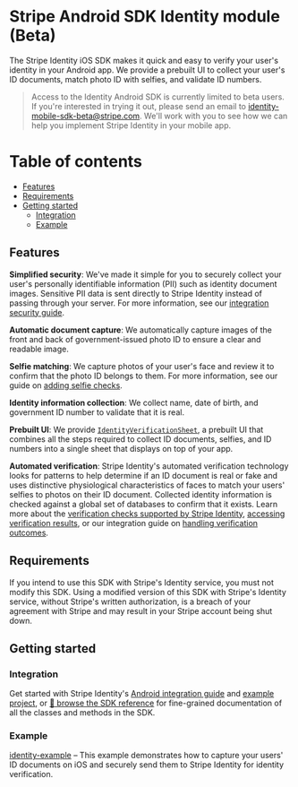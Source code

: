 # Stripe Android SDK Identity module (Beta)
The Stripe Identity iOS SDK makes it quick and easy to verify your user's identity in your Android app. We provide a prebuilt UI to collect your user's ID documents, match photo ID with selfies, and validate ID numbers.

> Access to the Identity Android SDK is currently limited to beta users. If you're interested in trying it out, please send an email to <identity-mobile-sdk-beta@stripe.com>. We'll work with you to see how we can help you implement Stripe Identity in your mobile app.

# Table of contents

<!--ts-->
* [Features](#features)
* [Requirements](#requirements)
* [Getting started](#getting-started)
  * [Integration](#integration)
  * [Example](#example)

<!--te-->

## Features

**Simplified security**: We've made it simple for you to securely collect your user's personally identifiable information (PII) such as identity document images. Sensitive PII data is sent directly to Stripe Identity instead of passing through your server. For more information, see our [integration security guide](https://stripe.com/docs/security).

**Automatic document capture**: We automatically capture images of the front and back of government-issued photo ID to ensure a clear and readable image.

**Selfie matching**: We capture photos of your user's face and review it to confirm that the photo ID belongs to them. For more information, see our guide on [adding selfie checks](https://stripe.com/docs/identity/selfie).

**Identity information collection**: We collect name, date of birth, and government ID number to validate that it is real.

**Prebuilt UI**: We provide [`IdentityVerificationSheet`](https://stripe.dev/stripe-android/identity/com.stripe.android.identity/-identity-verification-sheet/index.html), a prebuilt UI that combines all the steps required to collect ID documents, selfies, and ID numbers into a single sheet that displays on top of your app.

**Automated verification**: Stripe Identity's automated verification technology looks for patterns to help determine if an ID document is real or fake and uses distinctive physiological characteristics of faces to match your users' selfies to photos on their ID document. Collected identity information is checked against a global set of databases to confirm that it exists. Learn more about the [verification checks supported by Stripe Identity](https://stripe.com/docs/identity/verification-checks), [accessing verification results](https://stripe.com/docs/identity/access-verification-results), or our integration guide on [handling verification outcomes](https://stripe.com/docs/identity/handle-verification-outcomes).

## Requirements

If you intend to use this SDK with Stripe's Identity service, you must not modify this SDK. Using a modified version of this SDK with Stripe's Identity service, without Stripe's written authorization, is a breach of your agreement with Stripe and may result in your Stripe account being shut down.

## Getting started

### Integration

Get started with Stripe Identity's [Android integration guide](https://stripe.com/docs/identity/verify-identity-documents?platform=android) and [example project](../identity-example), or [📘 browse the SDK reference](https://stripe.dev/stripe-android/identity/index.html) for fine-grained documentation of all the classes and methods in the SDK.

### Example

[identity-example](../identity-example) – This example demonstrates how to capture your users' ID documents on iOS and securely send them to Stripe Identity for identity verification.
